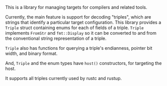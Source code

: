 This is a library for managing targets for compilers and related tools.

Currently, the main feature is support for decoding "triples", which
are strings that identify a particular target configuration. This library
provides a `Triple` struct containing enums for each of fields of a
triple. `Triple` implements `FromStr` and `fmt::Display` so it can be
converted to and from the conventional string representation of a triple.

`Triple` also has functions for querying a triple's endianness,
pointer bit width, and binary format.

And, `Triple` and the enum types have `host()` constructors, for targeting
the host.

It supports all triples currently used by rustc and rustup.
